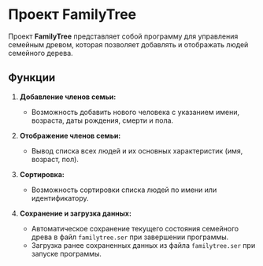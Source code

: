 # Проект FamilyTree

Проект **FamilyTree** представляет собой программу для управления семейным древом, которая позволяет добавлять и отображать людей семейного дерева.

## Функции

1. **Добавление членов семьи:**
   - Возможность добавить нового человека с указанием имени, возраста, даты рождения, смерти и пола.

2. **Отображение членов семьи:**
   - Вывод списка всех людей и их основных характеристик (имя, возраст, пол).

3. **Сортировка:**
   - Возможность сортировки списка людей по имени или идентификатору.

4. **Сохранение и загрузка данных:**
   - Автоматическое сохранение текущего состояния семейного древа в файл `familytree.ser` при завершении программы.
   - Загрузка ранее сохраненных данных из файла `familytree.ser` при запуске программы.
